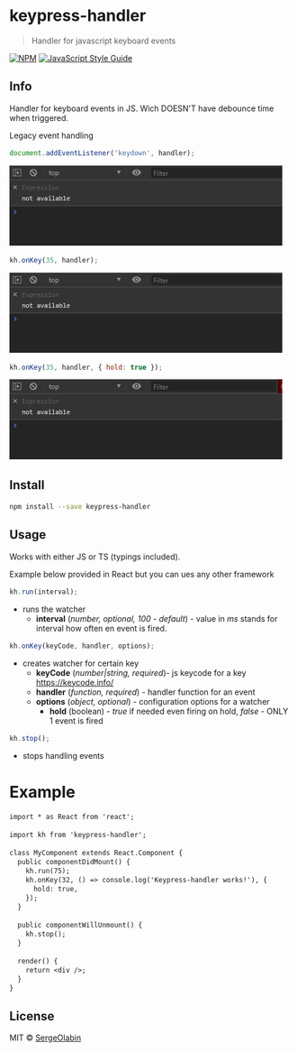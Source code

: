 # keypress-handler

> Handler for javascript keyboard events

[![NPM](https://img.shields.io/npm/v/keypress-handler.svg)](https://www.npmjs.com/package/keypress-handler) [![JavaScript Style Guide](https://img.shields.io/badge/code_style-standard-brightgreen.svg)](https://standardjs.com)

## Info

Handler for keyboard events in JS. Wich DOESN'T have debounce time when triggered.

Legacy event handling

```js
document.addEventListener('keydown', handler);
```

![Legacy event handling](media/legacy-event.gif)

```js
kh.onKey(35, handler);
```

![kh event handling](media/khevent-event-once.gif)

```js
kh.onKey(35, handler, { hold: true });
```

![kh event handling](media/khevent-event.gif)

## Install

```bash
npm install --save keypress-handler
```

## Usage

Works with either JS or TS (typings included).

Example below provided in React but you can ues any other framework

```ts
kh.run(interval);
```

- runs the watcher
  - **interval** (_number, optional, 100 - default_) - value in _ms_ stands for interval how often en event is fired.

```ts
kh.onKey(keyCode, handler, options);
```

- creates watcher for certain key
  - **keyCode** (_number|string, required_)- js keycode for a key https://keycode.info/
  - **handler** (_function, required_) - handler function for an event
  - **options** (_object, optional_) - configuration options for a watcher
    - **hold** (boolean) - _true_ if needed even firing on hold, _false_ - ONLY 1 event is fired

```js
kh.stop();
```

- stops handling events

# Example

```tsx
import * as React from 'react';

import kh from 'keypress-handler';

class MyComponent extends React.Component {
  public componentDidMount() {
    kh.run(75);
    kh.onKey(32, () => console.log('Keypress-handler works!'), {
      hold: true,
    });
  }

  public componentWillUnmount() {
    kh.stop();
  }

  render() {
    return <div />;
  }
}
```

## License

MIT © [SergeOlabin](https://github.com/SergeOlabin)
